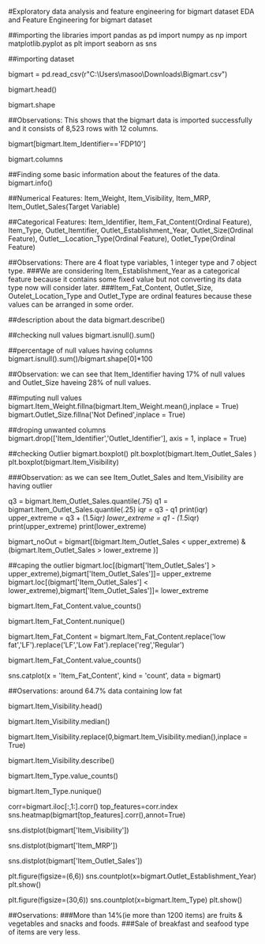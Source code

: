 #Exploratory data analysis and feature engineering for bigmart dataset
EDA and Feature Engineering for bigmart dataset

##importing the libraries
import pandas as pd
import numpy as np
import matplotlib.pyplot as plt
import seaborn as sns

##importing dataset

bigmart = pd.read_csv(r"C:\Users\masoo\Downloads\Bigmart.csv")

bigmart.head()

bigmart.shape

##Observations: This shows that the bigmart data is imported successfully and it consists of 8,523 rows with 12 columns.

bigmart[bigmart.Item_Identifier=='FDP10']

bigmart.columns

##Finding some basic information about the features of the data.
bigmart.info()

##Numerical Features: Item_Weight, Item_Visibility, Item_MRP, Item_Outlet_Sales(Target Variable)

##Categorical Features: Item_Identifier, Item_Fat_Content(Ordinal Feature), Item_Type, Outlet_Itemtifier, Outlet_Establishment_Year, Outlet_Size(Ordinal Feature), Outlet__Location_Type(Ordinal Feature), Ootlet_Type(Ordinal Feature)

##Observations: There are 4 float type variables, 1 integer type and 7 object type.
###We are considering Item_Establishment_Year as a categorical feature because it contains some fixed value but not converting its data type now will consider later.
###Item_Fat_Content, Outlet_Size, Outelet_Location_Type and Outlet_Type are ordinal features because these values can be arranged in some order.

##description about the data
bigmart.describe()

##checking null values
bigmart.isnull().sum()

##percentage of null values having columns
bigmart.isnull().sum()/bigmart.shape[0]*100

##Observation: we can see that Item_Identifier having 17% of null values and Outlet_Size haveing 28% of null values.

##imputing null values
bigmart.Item_Weight.fillna(bigmart.Item_Weight.mean(),inplace = True)
bigmart.Outlet_Size.fillna('Not Defined',inplace = True)

##droping unwanted columns
bigmart.drop(['Item_Identifier','Outlet_Identifier'], axis = 1, inplace = True)

##checking Outlier
bigmart.boxplot()
plt.boxplot(bigmart.Item_Outlet_Sales )
plt.boxplot(bigmart.Item_Visibility)

###Observation: as we can see Item_Outlet_Sales and Item_Visibility are having outlier

q3 = bigmart.Item_Outlet_Sales.quantile(.75) 
q1 = bigmart.Item_Outlet_Sales.quantile(.25) 
iqr = q3 - q1
print(iqr)
upper_extreme = q3 + (1.5*iqr)
lower_extreme = q1 - (1.5*iqr)
print(upper_extreme)
print(lower_extreme)

bigmart_noOut = bigmart[(bigmart.Item_Outlet_Sales < upper_extreme) & (bigmart.Item_Outlet_Sales > lower_extreme )]

##caping the outlier
bigmart.loc[(bigmart['Item_Outlet_Sales'] > upper_extreme),bigmart['Item_Outlet_Sales']]= upper_extreme
bigmart.loc[(bigmart['Item_Outlet_Sales'] < lower_extreme),bigmart['Item_Outlet_Sales']]= lower_extreme

bigmart.Item_Fat_Content.value_counts()

bigmart.Item_Fat_Content.nunique()

bigmart.Item_Fat_Content = bigmart.Item_Fat_Content.replace('low fat','LF').replace('LF','Low Fat').replace('reg','Regular')

bigmart.Item_Fat_Content.value_counts()

sns.catplot(x = 'Item_Fat_Content', kind = 'count', data = bigmart)

##Oservations: around 64.7% data containing low fat

bigmart.Item_Visibility.head()

bigmart.Item_Visibility.median()

bigmart.Item_Visibility.replace(0,bigmart.Item_Visibility.median(),inplace = True)

bigmart.Item_Visibility.describe()

bigmart.Item_Type.value_counts()

bigmart.Item_Type.nunique()

corr=bigmart.iloc[:,1:].corr()
top_features=corr.index
sns.heatmap(bigmart[top_features].corr(),annot=True)

sns.distplot(bigmart['Item_Visibility'])

sns.distplot(bigmart['Item_MRP'])

sns.distplot(bigmart['Item_Outlet_Sales'])

plt.figure(figsize=(6,6))
sns.countplot(x=bigmart.Outlet_Establishment_Year)
plt.show()

plt.figure(figsize=(30,6))
sns.countplot(x=bigmart.Item_Type)
plt.show()

##Oservations:
###More than 14%(ie more than 1200 items) are fruits & vegetables and snacks and foods.
###Sale of breakfast and seafood type of items are very less.
